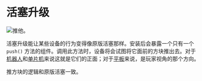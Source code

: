 # 活塞升级

![推他。](oredict:oc:pistonUpgrade)

活塞升级能让某些设备的行为变得像原版活塞那样。安装后会暴露一个只有一个 `push()` 方法的组件。调用此方法时，设备将会试图将它面前的方块推出去。对于[机器人](../block/robot.md)和[单片机](../block/microcontroller.md)来说这就是它们的正面；对于[平板](tablet.md)来说，是玩家视角的那个方向。

推方块的逻辑和原版活塞一致。
